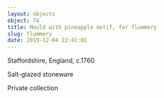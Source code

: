 ```yaml
---
layout: objects
object: 74
title: Mould with pineapple motif, for flummery
slug: flummery
date: 2019-12-04 22:41:01
---
```

Staffordshire, England, c.1760  

Salt-glazed stoneware  

Private collection
